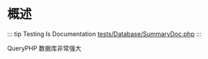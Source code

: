 # 概述

::: tip Testing Is Documentation
[tests/Database/SummaryDoc.php](https://github.com/hunzhiwange/framework/blob/master/tests/Database/SummaryDoc.php)
:::
    
QueryPHP 数据库非常强大